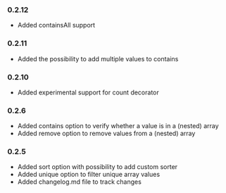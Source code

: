 ### 0.2.12
- Added containsAll support

### 0.2.11
- Added the possibility to add multiple values to contains

### 0.2.10
- Added experimental support for count decorator

### 0.2.6
- Added contains option to verify whether a value is in a (nested) array
- Added remove option to remove values from a (nested) array

### 0.2.5
- Added sort option with possibility to add custom sorter
- Added unique option to filter unique array values
- Added changelog.md file to track changes
